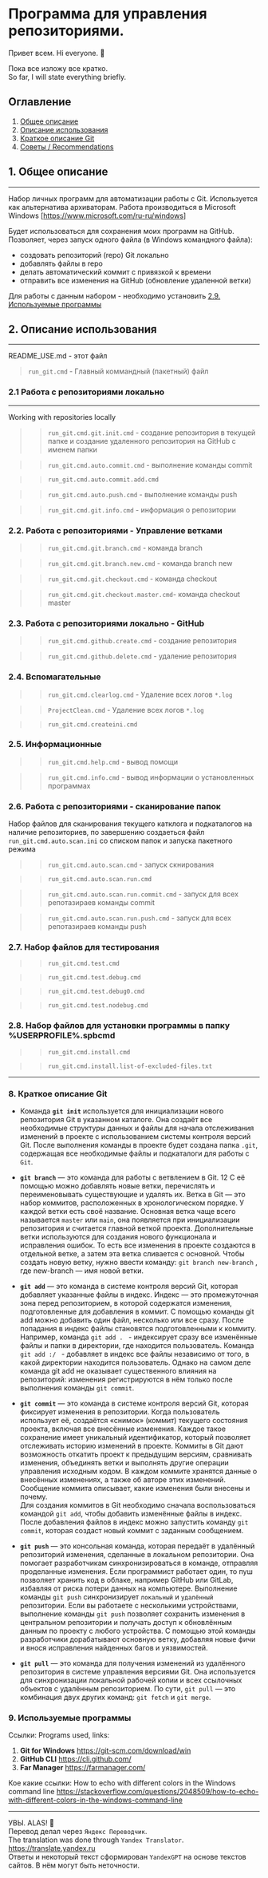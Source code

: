 # Программа для управления репозиториями.

Привет всем. Hi everyone. :wave:  

Пока все изложу все кратко.  
So far, I will state everything briefly.  

## Оглавление
1. [Общее описание](#1-Общее-описание)
2. [Описание использования](#2-Описание-использования)
8. [Краткое описание Git](#8-Краткое-описание-Git)
9. [Советы / Recommendations](#9-Советы--Recommendations)

## 1. Общее описание
____
Набор личных программ для автоматизации работы с Git.
Используется как альтернатива архиваторам.
Работа производиться в Microsoft Windows [https://www.microsoft.com/ru-ru/windows]

Будет использоваться для сохранения моих программ на GitHub. 
Позволяет, через запуск одного файла (в Windows командного файла):
 - создовать репозиторий (repo) Git локально
 - добавлять файлы в repo
 - делать автоматический коммит с привязкой к времени
 - отправить все изменения на GitHub (обновление удаленной ветки)

 Для работы с данным набором - необходимо установить [2.9. Используемые программы](#29-Используемые-программы)



## 2. Описание использования
____
README_USE.md - этот файл

>`run_git.cmd` - Главный коммандный (пакетный) файл


### 2.1 Работа с репозиториями локально
____
Working with repositories locally

>>`run_git.cmd.git.init.cmd` - создание репозитория в текущей папке и создание удаленного репозитория на GitHub с именем папки

>>`run_git.cmd.auto.commit.cmd` - выполнение команды commit

>>`run_git.cmd.auto.commit.add.cmd`

>>`run_git.cmd.auto.push.cmd` - выполнение команды push

>>`run_git.cmd.git.info.cmd` - информация о репозитории

### 2.2. Работа с репозиториями - Управление ветками

>>`run_git.cmd.git.branch.cmd` - команда branch

>>`run_git.cmd.git.branch.new.cmd` - команда branch new

>>`run_git.cmd.git.checkout.cmd` - команда checkout

>>`run_git.cmd.git.checkout.master.cmd`- команда checkout master

### 2.3. Работа с репозиториями локально - GitHub

>>`run_git.cmd.github.create.cmd` - создание репозитория

>>`run_git.cmd.github.delete.cmd` - удаление репозитория


### 2.4. Вспомагательные

>>`run_git.cmd.clearlog.cmd` - Удаление всех логов `*.log`

>>`ProjectClean.cmd` - Удаление всех логов `*.log`

>>`run_git.cmd.createini.cmd`


### 2.5. Информационные

>>`run_git.cmd.help.cmd` - вывод помощи

>>`run_git.cmd.info.cmd` - вывод информации о установленных программах


### 2.6. Работа с репозиториями - сканирование папок
Набор файлов для сканирования текущего катклога и подкаталогов на наличие репозиториев,
по завершению создаеться файл `run_git.cmd.auto.scan.ini` со списком папок и запуска пакетного режима

>>`run_git.cmd.auto.scan.cmd` - запуск скнирования

>>`run_git.cmd.auto.scan.run.cmd`

>>`run_git.cmd.auto.scan.run.commit.cmd` - запуск для всех репотазираев команды commit

>>`run_git.cmd.auto.scan.run.push.cmd` - запуск для всех репотазираев команды push


### 2.7. Набор файлов для тестирования

>>`run_git.cmd.test.cmd`

>>`run_git.cmd.test.debug.cmd`

>>`run_git.cmd.test.debug0.cmd`

>>`run_git.cmd.test.nodebug.cmd`


### 2.8. Набор файлов для установки программы в папку **%USERPROFILE%\.spbcmd**

>>`run_git.cmd.install.cmd`

>>`run_git.cmd.install.list-of-excluded-files.txt`



____
### 8. Краткое описание Git

- Команда **`git init`** используется для инициализации нового репозитория Git в указанном каталоге.
Она создаёт все необходимые структуры данных и файлы для начала отслеживания изменений в проекте с использованием системы контроля версий Git.
После выполнения команды в проекте будет создана папка `.git`, содержащая все необходимые файлы и подкаталоги для работы с `Git`.

- **`git branch`** — это команда для работы с ветвлением в Git. 12 С её помощью можно добавлять новые ветки, перечислять и переименовывать существующие и удалять их.
Ветка в Git — это набор коммитов, расположенных в хронологическом порядке. У каждой ветки есть своё название. 
Основная ветка чаще всего называется `master` или `main`, она появляется при инициализации репозитория и считается главной веткой проекта.
Дополнительные ветки используются для создания нового функционала и исправления ошибок.
То есть все изменения в проекте создаются в отдельной ветке, а затем эта ветка сливается с основной.
Чтобы создать новую ветку, нужно ввести команду: `git branch new-branch` , где new-branch — имя новой ветки.

- **`git add`** — это команда в системе контроля версий Git, которая добавляет указанные файлы в индекс.
Индекс — это промежуточная зона перед репозиторием, в которой содержатся изменения, подготовленные для добавления в коммит.
С помощью команды git add можно добавить один файл, несколько или все сразу. После попадания в индекс файлы становятся подготовленными к коммиту.
Например, команда `git add . ` - индексирует сразу все изменённые файлы и папки в директории, где находится пользователь. 
Команда `git add :/ ` - добавляет в индекс все файлы независимо от того, в какой директории находится пользователь.
Однако на самом деле команда git add не оказывает существенного влияния на репозиторий: изменения регистрируются в нём только после выполнения команды `git commit`.

- **`git commit`** — это команда в системе контроля версий Git, которая фиксирует изменения в репозитории.
Когда пользователь использует её, создаётся «снимок» (коммит) текущего состояния проекта, включая все внесённые изменения.
Каждое такое сохранение имеет уникальный идентификатор, который позволяет отслеживать историю изменений в проекте.
Коммиты в Git дают возможность откатить проект к предыдущим версиям, сравнивать изменения, объединять ветки и выполнять другие операции управления исходным кодом.
В каждом коммите хранятся данные о внесённых изменениях, а также об авторе этих изменений.
Сообщение коммита описывает, какие изменения были внесены и почему.  
Для создания коммитов в Git необходимо сначала воспользоваться командой `git add`, чтобы добавить изменённые файлы в индекс.  
После добавления файлов в индекс можно запустить команду `git commit`, которая создаст новый коммит с заданным сообщением.

- **`git push`** — это консольная команда, которая передаёт в удалённый репозиторий изменения, сделанные в локальном репозитории.
Она помогает разработчикам синхронизироваться в команде, отправляя проделанные изменения.
Если программист работает один, то пуш позволяет хранить код в облаке, например GitHub или GitLab, избавляя от риска потери данных на компьютере.
Выполнение команды `git push` синхронизирует `локальный` и `удалённый` репозитории. Если вы работаете с несколькими устройствами, 
выполнение команды `git push` позволяет сохранить изменения в центральном репозитории и получать доступ к обновлённым данным по проекту с любого устройства.
С помощью этой команды разработчики дорабатывают основную ветку, добавляя новые фичи и внося исправления найденных багов и уязвимостей.

- **`git pull`** — это команда для получения изменений из удалённого репозитория в системе управления версиями Git.
Она используется для синхронизации локальной рабочей копии и всех ссылочных объектов с удалённым репозиторием.
По сути, `git pull` — это комбинация двух других команд: `git fetch` и `git merge`.


### 9. Используемые программы

 Ссылки:
 Programs used, links:
 1. **Git for Windows**	https://git-scm.com/download/win
 2. **GitHub CLI**	https://cli.github.com/
 3. **Far Manager**	https://farmanager.com/

Кое какие ссылки:
 How to echo with different colors in the Windows command line https://stackoverflow.com/questions/2048509/how-to-echo-with-different-colors-in-the-windows-command-line

____
УВЫ. ALAS! :raised_hands:  
Перевод делал через `Яндекс Переводчик`.  
The translation was done through `Yandex Translator`. https://translate.yandex.ru  
Ответы и некоторый текст сформирован `YandexGPT` на основе текстов сайтов. В нём могут быть неточности.  
